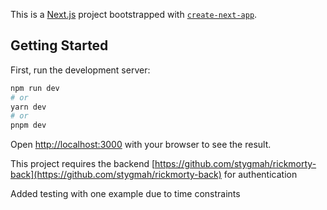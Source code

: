 This is a [Next.js](https://nextjs.org/) project bootstrapped with [`create-next-app`](https://github.com/vercel/next.js/tree/canary/packages/create-next-app).

## Getting Started

First, run the development server:

```bash
npm run dev
# or
yarn dev
# or
pnpm dev
```

Open [http://localhost:3000](http://localhost:3000) with your browser to see the result.

This project requires the backend [https://github.com/stygmah/rickmorty-back](https://github.com/stygmah/rickmorty-back) for authentication

Added testing with one example due to time constraints